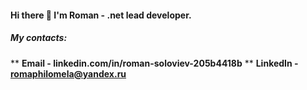 #### Hi there 👋 I'm Roman - .net lead developer.
##### My contacts:
** **Email - linkedin.com/in/roman-soloviev-205b4418b**
** **LinkedIn - romaphilomela@yandex.ru**
